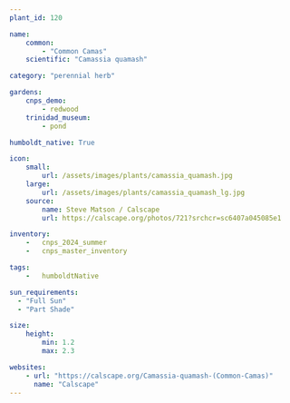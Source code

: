 ```yaml
---
plant_id: 120

name: 
    common: 
        - "Common Camas"   
    scientific: "Camassia quamash" 

category: "perennial herb"

gardens: 
    cnps_demo:
        - redwood
    trinidad_museum:
        - pond

humboldt_native: True

icon: 
    small: 
        url: /assets/images/plants/camassia_quamash.jpg 
    large: 
        url: /assets/images/plants/camassia_quamash_lg.jpg 
    source: 
        name: Steve Matson / Calscape 
        url: https://calscape.org/photos/721?srchcr=sc6407a045085e1 

inventory: 
    -   cnps_2024_summer
    -   cnps_master_inventory

tags:  
    -   humboldtNative

sun_requirements:
  - "Full Sun"
  - "Part Shade"

size:
    height: 
        min: 1.2
        max: 2.3

websites:
    - url: "https://calscape.org/Camassia-quamash-(Common-Camas)" 
      name: "Calscape"
---
```

